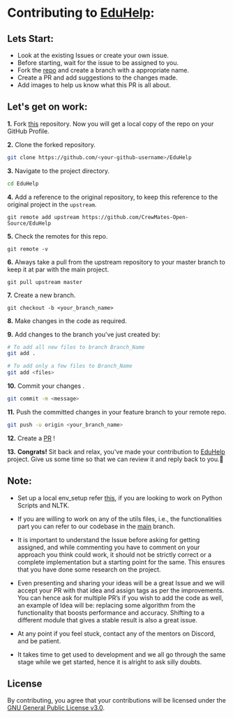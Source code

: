 # Contributing to [EduHelp](https://github.com/CrewMates-Open-Source/EduHelp):

## Lets Start:

- Look at the existing Issues or create your own issue.
- Before starting, wait for the issue to be assigned to you.
- Fork the [repo](https://github.com/CrewMates-Open-Source/EduHelp) and create a branch with a appropriate name.
- Create a PR and add suggestions to the changes made.
- Add images to help us know what this PR is all about.

## Let's get on work:

**1.** Fork [this](https://github.com/CrewMates-Open-Source/EduHelp) repository. Now you will get a local copy of the repo on your GitHub Profile.

**2.** Clone the forked repository.

```bash
git clone https://github.com/<your-github-username>/EduHelp
```


**3.** Navigate to the project directory.

```bash
cd EduHelp
```

**4.** Add a reference to the original repository, to keep this reference to the original project in the `upstream`.

```
git remote add upstream https://github.com/CrewMates-Open-Source/EduHelp 
```

**5.** Check the remotes for this repo.

```
git remote -v
```

**6.** Always take a pull from the upstream repository to your master branch to keep it at par with the main project.

```
git pull upstream master
```

**7.** Create a new branch.

```
git checkout -b <your_branch_name>
```

**8.** Make changes in the code as required.

**9.** Add changes to the branch you've just created by:

```bash
# To add all new files to branch Branch_Name 
git add . 

# To add only a few files to Branch_Name
git add <files>
```

**10.** Commit your changes .

```bash
git commit -m <message>
```

**11.** Push the committed changes in your feature branch to your remote repo.

```bash
git push -u origin <your_branch_name>
```

**12.** Create a [PR](https://help.github.com/en/github/collaborating-with-issues-and-pull-requests/creating-a-pull-request) !

**13.** **Congrats!** Sit back and relax, you've made your contribution to [EduHelp](https://github.com/CrewMates-Open-Source/EduHelp) project. Give us some time so that we can review it and reply back to you.🤗

## Note:

- Set up a local env_setup refer [this](https://github.com/CrewMates-Open-Source/EduHelp/blob/GSSoC21/Starter.md), if you are looking to work on Python Scripts and NLTK.

- If you are willing to work on any of the utils files, i.e., the functionalities part you can refer to our codebase in the [main](https://github.com/CrewMates-Open-Source/EduHelp/tree/main) branch.

- It is important to understand the Issue before asking for getting assigned, and while commenting you have to comment on your approach you think could work, it should not be strictly correct or a complete implementation but a starting point for the same. This ensures that you have done some research on the project. 

- Even presenting and sharing your ideas will be a great Issue and we will accept your PR with that idea and assign tags as per the improvements. You can hence ask for multiple PR’s if you wish to add the code as well, an example of Idea will be: replacing some algorithm from the functionality that boosts performance and accuracy. Shifting to a different module that gives a stable result is also a great issue.

- At any point if you feel stuck, contact any of the mentors on Discord, and be patient.

- It takes time to get used to development and we all go through the same stage while we get started, hence it is alright to ask silly doubts.

## License
By contributing, you agree that your contributions will be licensed under the [GNU General Public License v3.0](https://github.com/CrewMates-Open-Source/EduHelp/blob/GSSoC21/LICENSE).